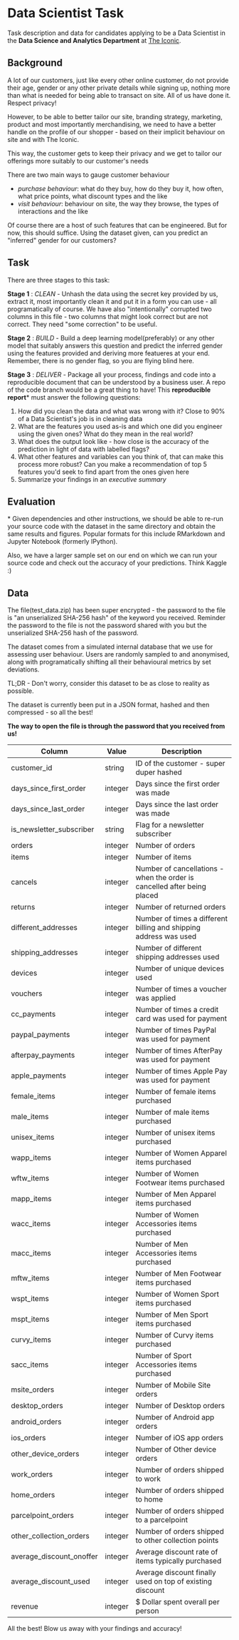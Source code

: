 # Data Scientist Task

Task description and data for candidates applying to be a Data Scientist in the **Data Science and Analytics Department** at [The Iconic](https://theiconic.com.au).

## Background

A lot of our customers, just like every other online customer, do not provide their age, gender or any other private details while signing up, nothing more than what is needed for being able to transact on site. All of us have done it. Respect privacy!

However, to be able to better tailor our site, branding strategy, marketing, product and most importantly merchandising, we need to have a better handle on the profile of our shopper - based on their implicit behaviour on site and with The Iconic.

This way, the customer gets to keep their privacy and we get to tailor our offerings more suitably to our customer's needs

There are two main ways to gauge customer behaviour

- *purchase behaviour*: what do they buy, how do they buy it, how often, what price points, what discount types and the like
- *visit behaviour*: behaviour on site, the way they browse, the types of interactions and the like

Of course there are a host of such features that can be engineered. But for now, this should suffice. Using the dataset given, can you predict an "inferred" gender for our customers?

## Task

There are three stages to this task:

**Stage 1** : *CLEAN* - Unhash the data using the secret key provided by us, extract it, most importantly clean it and put it in a form you can use - all programatically of course. We have also "intentionally" corrupted two columns in this file - two columns that might look correct but are not correct. They need "some correction" to be useful.

**Stage 2** : *BUILD* - Build a deep learning model(preferably) or any other model that suitably answers this question and predict the inferred gender using the features provided and deriving more featueres at your end. Remember, there is no gender flag, so you are flying blind here.

**Stage 3** : *DELIVER* - Package all your process, findings and code into a reproducible document that can be understood by a business user. A repo of the code branch would be a great thing to have! This **reproducible report**\* must answer the following questions:

1. How did you clean the data and what was wrong with it? Close to 90% of a Data Scientist's job is in cleaning data
2. What are the features you used as-is and which one did you engineer using the given ones? What do they mean in the real world?
3. What does the output look like - how close is the accuracy of the prediction in light of data with labelled flags?
4. What other features and variables can you think of, that can make this process more robust? Can you make a recommendation of top 5 features you'd seek to find apart from the ones given here
5. Summarize your findings in an *executive summary*

## Evaluation

\* Given dependencies and other instructions, we should be able to re-run your source code with the dataset in the same directory and obtain the same results and figures. Popular formats for this include RMarkdown and Jupyter Notebook (formerly IPython).

Also, we have a larger sample set on our end on which we can run your source code and check out the accuracy of your predictions. Think Kaggle :)

## Data

The file(test_data.zip) has been super encrypted - the password to the file is "an unserialized SHA-256 hash" of the keyword you received. Reminder the password to the file is not the password shared with you but the unserialized SHA-256 hash of the password.

The dataset comes from a simulated internal database that we use for assessing user behaviour. Users are randomly sampled to and anonymised, along with programatically shifting all their behavioural metrics by set deviations.

TL;DR - Don't worry, consider this dataset to be as close to reality as possible.

The dataset is currently been put in a JSON format, hashed and then compressed - so all the best! 

**The way to open the file is through the password that you received from us!**

| Column                   | Value   | Description                                                              | 
|--------------------------|---------|--------------------------------------------------------------------------| 
| customer_id              | string  | ID of the customer - super duper hashed                                  | 
| days_since_first_order   | integer | Days since the first order was made                                      | 
| days_since_last_order    | integer | Days since the last order was made                                       | 
| is_newsletter_subscriber | string  | Flag for a newsletter subscriber                                         | 
| orders                   | integer | Number of orders                                                         | 
| items                    | integer | Number of items                                                          | 
| cancels                  | integer | Number of cancellations - when the order is cancelled after being placed | 
| returns                  | integer | Number of returned orders                                                | 
| different_addresses      | integer | Number of times a different billing and shipping address was used        | 
| shipping_addresses       | integer | Number of different shipping addresses used                              | 
| devices                  | integer | Number of unique devices used                                            | 
| vouchers                 | integer | Number of times a voucher was applied                                    | 
| cc_payments              | integer | Number of times a credit card was used for payment                       | 
| paypal_payments          | integer | Number of times PayPal was used for payment                              | 
| afterpay_payments        | integer | Number of times AfterPay was used for payment                            | 
| apple_payments           | integer | Number of times Apple Pay was used for payment                           | 
| female_items             | integer | Number of female items purchased                                         | 
| male_items               | integer | Number of male items purchased                                           | 
| unisex_items             | integer | Number of unisex items purchased                                         | 
| wapp_items               | integer | Number of Women Apparel items purchased                                  | 
| wftw_items               | integer | Number of Women Footwear items purchased                                 | 
| mapp_items               | integer | Number of Men Apparel items purchased                                    | 
| wacc_items               | integer | Number of Women Accessories items purchased                              | 
| macc_items               | integer | Number of Men Accessories items purchased                                | 
| mftw_items               | integer | Number of Men Footwear items purchased                                   | 
| wspt_items               | integer | Number of Women Sport items purchased                                    | 
| mspt_items               | integer | Number of Men Sport items purchased                                      | 
| curvy_items              | integer | Number of Curvy items purchased                                          | 
| sacc_items               | integer | Number of Sport Accessories items purchased                              | 
| msite_orders             | integer | Number of Mobile Site orders                                             | 
| desktop_orders           | integer | Number of Desktop orders                                                 | 
| android_orders           | integer | Number of Android app orders                                             | 
| ios_orders               | integer | Number of iOS app orders                                                 | 
| other_device_orders      | integer | Number of Other device orders                                            | 
| work_orders              | integer | Number of orders shipped to work                                         | 
| home_orders              | integer | Number of orders shipped to home                                         | 
| parcelpoint_orders       | integer | Number of orders shipped to a parcelpoint                                | 
| other_collection_orders  | integer | Number of orders shipped to other collection points                      | 
| average_discount_onoffer | integer | Average discount rate of items typically purchased                       | 
| average_discount_used    | integer | Average discount finally used on top of existing discount                | 
| revenue                  | integer | $ Dollar spent overall per person                                        | 

All the best! Blow us away with your findings and accuracy!
